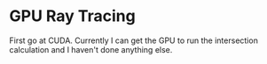 # GPU Ray Tracing

First go at CUDA.
Currently I can get the GPU to run the intersection calculation and I haven't done anything else.
